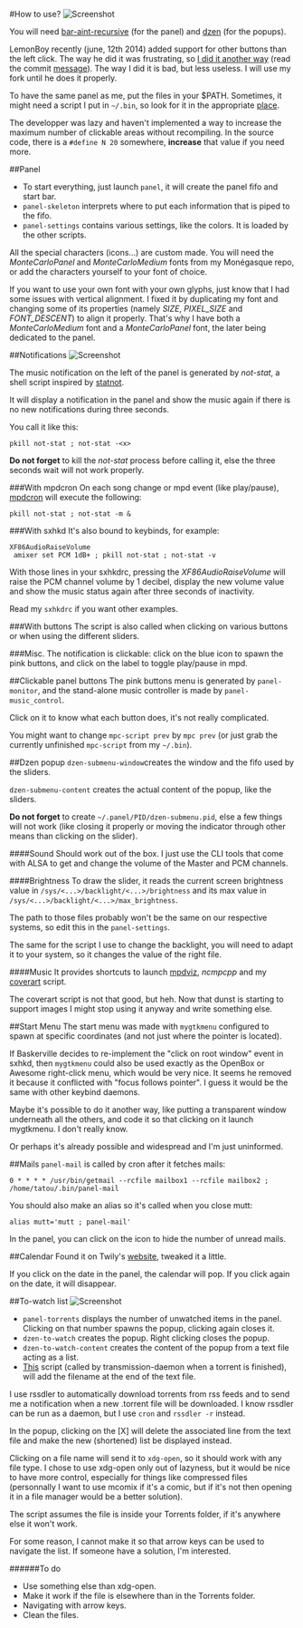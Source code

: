 #How to use?
![Screenshot](https://raw.github.com/tatou-tatou/Themes/master/Stendhal/Previews/pixeldots.gif)

You will need [bar-aint-recursive](https://github.com/LemonBoy/bar) (for the panel) and [dzen](https://github.com/robm/dzen) (for the popups).

LemonBoy recently (june, 12th 2014) added support for other buttons than the left click. The way he did it was frustrating, so [I did it another way](https://github.com/tatou-tatou/bar) (read the commit [message](https://github.com/tatou-tatou/bar/commit/81861bcddcdb8ed30165d1913d2093fba6120b80)). The way I did it is bad, but less useless. I will use my fork until he does it properly.

To have the same panel as me, put the files in your $PATH. Sometimes, it might need a script I put in `~/.bin`, so look for it in the appropriate [place](https://github.com/tatou-tatou/dotfiles/tree/master/.bin).

The developper was lazy and haven't implemented a way to increase the maximum number of clickable areas without recompiling. In the source code, there is a `#define N 20` somewhere, **increase** that value if you need more.


##Panel
- To start everything, just launch `panel`, it will create the panel fifo and start bar.
- `panel-skeleton` interprets where to put each information that is piped to the fifo.
- `panel-settings` contains various settings, like the colors. It is loaded by the other scripts.

All the special characters (icons...) are custom made. You will need the *MonteCarloPanel* and *MonteCarloMedium* fonts from my Monégasque repo, or add the characters yourself to your font of choice.

If you want to use your own font with your own glyphs, just know that I had some issues with vertical alignment. I fixed it by duplicating my font and changing some of its properties (namely *SIZE*, *PIXEL_SIZE* and *FONT_DESCENT*) to align it properly. That's why I have both a *MonteCarloMedium* font and a *MonteCarloPanel* font, the later being dedicated to the panel.

##Notifications
![Screenshot](https://raw.github.com/tatou-tatou/Themes/master/Stendhal/Previews/notstat.gif)

The music notification on the left of the panel is generated by *not-stat*, a shell script inspired by [statnot](https://github.com/halhen/statnot).

It will display a notification in the panel and show the music again if there is no new notifications during three seconds.

You call it like this:

    pkill not-stat ; not-stat -<x>

**Do not forget** to kill the *not-stat* process before calling it, else the three seconds wait will not work properly.


###With mpdcron
On each song change or mpd event (like play/pause), [mpdcron](https://bbs.archlinux.org/viewtopic.php?pid=1354247) will execute the following:

    pkill not-stat ; not-stat -m &


###With sxhkd
It's also bound to keybinds, for example:

    XF86AudioRaiseVolume
     amixer set PCM 1dB+ ; pkill not-stat ; not-stat -v

With those lines in your sxhkdrc, pressing the *XF86AudioRaiseVolume* will raise the PCM channel volume by 1 decibel, display the new volume value and show the music status again after three seconds of inactivity.

Read my `sxhkdrc` if you want other examples.

###With buttons
The script is also called when clicking on various buttons or when using the different sliders.

###Misc.
The notification is clickable: click on the blue icon to spawn the pink buttons, and click on the label to toggle play/pause in mpd.


##Clickable panel buttons
The pink buttons menu is generated by `panel-monitor`, and the stand-alone music controller is made by `panel-music_control`.

Click on it to know what each button does, it's not really complicated.

You might want to change `mpc-script prev` by `mpc prev` (or just grab the currently unfinished `mpc-script` from my `~/.bin`).


##Dzen popup
`dzen-submenu-window`creates the window and the fifo used by the sliders.

`dzen-submenu-content` creates the actual content of the popup, like the sliders.

**Do not forget** to create `~/.panel/PID/dzen-submenu.pid`, else a few things will not work (like closing it properly or moving the indicator through other means than clicking on the slider).

####Sound
Should work out of the box. I just use the CLI tools that come with ALSA to get and change the volume of the Master and PCM channels.

####Brightness
To draw the slider, it reads the current screen brightness value in `/sys/<...>/backlight/<...>/brightness` and its max value in `/sys/<...>/backlight/<...>/max_brightness`.

The path to those files probably won't be the same on our respective systems, so edit this in the `panel-settings`.

The same for the script I use to change the backlight, you will need to adapt it to your system, so it changes the value of the right file.

####Music
It provides shortcuts to launch [mpdviz](https://github.com/neeee/mpdviz), *ncmpcpp* and my [coverart](https://github.com/tatou-tatou/dotfiles/blob/master/.bin/coverart) script.

The coverart script is not that good, but heh. Now that dunst is starting to support images I might stop using it anyway and write something else.

##Start Menu
The start menu was made with `mygtkmenu` configured to spawn at specific coordinates (and not just where the pointer is located).

If Baskerville decides to re-implement the "click on root window" event in sxhkd, then `mygtkmenu` could also be used exactly as the OpenBox or Awesome right-click menu, which would be very nice.
It seems he removed it because it conflicted with "focus follows pointer". I guess it would be the same with other keybind daemons.

Maybe it's possible to do it another way, like putting a transparent window underneath all the others, and code it so that clicking on it launch mygtkmenu. I don't really know.

Or perhaps it's already possible and widespread and I'm just uninformed.

##Mails
`panel-mail` is called by cron after it fetches mails:

    0 * * * * /usr/bin/getmail --rcfile mailbox1 --rcfile mailbox2 ; /home/tatou/.bin/panel-mail

You should also make an alias so it's called when you close mutt:

    alias mutt='mutt ; panel-mail'

In the panel, you can click on the icon to hide the number of unread mails.

##Calendar
Found it on Twily's [website](http://www.twily.info), tweaked it a little.

If you click on the date in the panel, the calendar will pop. If you click again on the date, it will disappear.

##To-watch list
![Screenshot](https://raw.github.com/tatou-tatou/Themes/master/Stendhal/Previews/torrents.gif)
- `panel-torrents` displays the number of unwatched items in the panel. Clicking on that number spawns the popup, clicking again closes it.
- `dzen-to-watch` creates the popup. Right clicking closes the popup.
- `dzen-to-watch-content` creates the content of the popup from a text file acting as a list.
- [This](https://github.com/tatou-tatou/dotfiles/blob/master/.bin/notify-torrent-done) script (called by transmission-daemon when a torrent is finished), will add the filename at the end of the text file.


I use rssdler to automatically download torrents from rss feeds and to send me a notification when a new .torrent file will be downloaded.
I know rssdler can be run as a daemon, but I use `cron` and `rssdler -r` instead.

In the popup, clicking on the [X] will delete the associated line from the text file and make the new (shortened) list be displayed instead.

Clicking on a file name will send it to `xdg-open`, so it should work with any file type. I chose to use xdg-open only out of lazyness, but it would be nice to have more control, especially for things like compressed files (personnally I want to use mcomix if it's a comic, but if it's not then opening it in a file manager would be a better solution).

The script assumes the file is inside your Torrents folder, if it's anywhere else it won't work.

For some reason, I cannot make it so that arrow keys can be used to navigate the list. If someone have a solution, I'm interested.

######To do
- Use something else than xdg-open.
- Make it work if the file is elsewhere than in the Torrents folder.
- Navigating with arrow keys.
- Clean the files.

